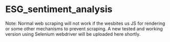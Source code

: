 # ESG_sentiment_analysis

Note: Normal web scraping will not work if the wesbites us JS for rendering or some other mechanisms to prevent scraping. A new tested and working version using Selenium webdriver will be uploaded here shortly.
